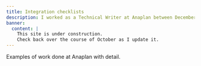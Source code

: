 ```yaml
---
title: Integration checklists
description: I worked as a Technical Writer at Anaplan between December 2018 and July 2022.
banner:
  content: |
    This site is under construction.
    Check back over the course of October as I update it.
---
```

Examples of work done at Anaplan with detail.